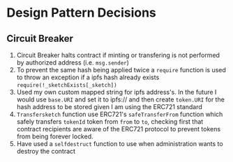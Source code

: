 # Design Pattern Decisions

## Circuit Breaker

1. Circuit Breaker halts contract if minting or transfering is not performed by authorized address (i.e. `msg.sender`)
2. To prevent the same hash being applied twice a `require` function is used to throw an exception if a ipfs hash already exists
	`require(!_sketchExists[_sketch])`
3. Used my own custom mapped string for ipfs address's. In the future I would use `base.URI` and set it to ipfs:// and then create `token.URI` for the hash address to be stored given I am using the ERC721 standard
4. `Transfersketch` function use ERC721's `safeTransferFrom` function which safely transfers `tokenId` token from `from` to `to`, checking first that contract recipients are aware of the ERC721 protocol to prevent tokens from being forever locked.
4. Have used a `selfdestruct` function to use when administration wants to destroy the contract

